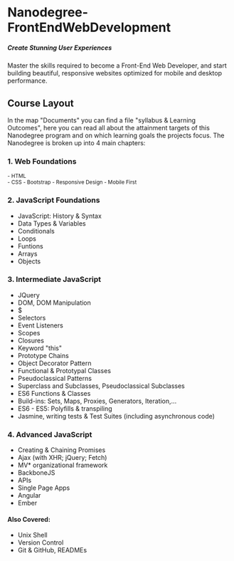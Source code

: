 # Nanodegree-FrontEndWebDevelopment
##### Create Stunning User Experiences
Master the skills required to become a Front-End Web Developer, and start building beautiful, responsive websites optimized for mobile and desktop performance.



## Course Layout

In the map "Documents" you can find a file "syllabus & Learning Outcomes", here you can read all about the attainment targets of this Nanodegree program and on which learning goals the projects focus.
The Nanodegree is broken up into 4 main chapters:


  ### 1. Web Foundations
  <sub>- HTML  </sub>  
  <sub>- CSS  </sub> 
  <sub>- Bootstrap  </sub> 
  <sub>- Responsive Design  </sub> 
  <sub>- Mobile First</sub>
     
  ### 2. JavaScript Foundations
  - JavaScript: History & Syntax  
  - Data Types & Variables  
  - Conditionals  
  - Loops  
  - Funtions  
  - Arrays  
  - Objects

  ### 3. Intermediate JavaScript
  - JQuery
  - DOM, DOM Manipulation
  - $
  - Selectors
  - Event Listeners
  - Scopes
  - Closures
  - Keyword "this"
  - Prototype Chains
  - Object Decorator Pattern
  - Functional & Prototypal Classes
  - Pseudoclassical Patterns
  - Superclass and Subclasses, Pseudoclassical Subclasses
  - ES6 Functions & Classes
  - Build-ins: Sets, Maps, Proxies, Generators, Iteration,...
  - ES6 - ES5: Polyfills & transpiling
  - Jasmine, writing tests & Test Suites (including asynchronous code)
  
  ### 4. Advanced JavaScript
  - Creating & Chaining Promises
  - Ajax (with XHR; jQuery; Fetch)
  - MV* organizational framework
  - BackboneJS
  - APIs
  - Single Page Apps
  - Angular
  - Ember

  #### Also Covered:
  - Unix Shell
  - Version Control
  - Git & GitHub, READMEs
